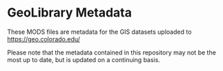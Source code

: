 # GeoLibrary Metadata

These MODS files are metadata for the GIS datasets uploaded to https://geo.colorado.edu/

Please note that the metadata contained in this repository may not be the most up to date, but is updated on a continuing basis.
